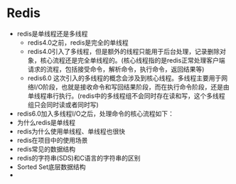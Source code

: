 # Redis
- redis是单线程还是多线程
    - redis4.0之前，redis是完全的单线程
    - redis4.0引入了多线程，但是额外的线程只能用于后台处理，记录删除对象，核心流程还是完全单线程的。(核心线程指的是redis正常处理客户端请求的流程，包括接受命令，解析命令，执行命令，返回结果等)
    - redis6.0 这次引入的多线程的概念会涉及到核心线程。多线程主要用于网络I/O阶段，也就是接收命令和写回结果阶段，而在执行命令阶段，还是由单线程串行执行。(redis中的多线程组不会同时存在读和写，这个多线程组只会同时读或者同时写)
- redis6.0加入多线程I/O之后，处理命令的核心流程如下：
- 为什么redis是单线程
- redis为什么使用单线程、单线程也很快
- redis在项目中的使用场景
- redis常见的数据结构
- redis的字符串(SDS)和C语言的字符串的区别
- Sorted Set底层数据结构
- 